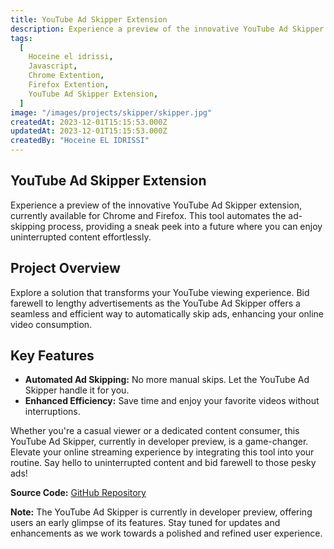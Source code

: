 ```yaml
---
title: YouTube Ad Skipper Extension
description: Experience a preview of the innovative YouTube Ad Skipper extension, currently available for Chrome and Firefox. This tool automates the ad-skipping process, providing a sneak peek into a future where you can enjoy uninterrupted content effortlessly.
tags:
  [
    Hoceine el idrissi,
    Javascript,
    Chrome Extention,
    Firefox Extention,
    YouTube Ad Skipper Extension,
  ]
image: "/images/projects/skipper/skipper.jpg"
createdAt: 2023-12-01T15:15:53.000Z
updatedAt: 2023-12-01T15:15:53.000Z
createdBy: "Hoceine EL IDRISSI"
---
```


## YouTube Ad Skipper Extension

Experience a preview of the innovative YouTube Ad Skipper extension, currently available for Chrome and Firefox. This tool automates the ad-skipping process, providing a sneak peek into a future where you can enjoy uninterrupted content effortlessly.

## Project Overview

Explore a solution that transforms your YouTube viewing experience. Bid farewell to lengthy advertisements as the YouTube Ad Skipper offers a seamless and efficient way to automatically skip ads, enhancing your online video consumption.

## Key Features

- **Automated Ad Skipping:** No more manual skips. Let the YouTube Ad Skipper handle it for you.
- **Enhanced Efficiency:** Save time and enjoy your favorite videos without interruptions.

Whether you're a casual viewer or a dedicated content consumer, this YouTube Ad Skipper, currently in developer preview, is a game-changer. Elevate your online streaming experience by integrating this tool into your routine. Say hello to uninterrupted content and bid farewell to those pesky ads!

**Source Code:** [GitHub Repository](https://github.com/HoceineEl/Youtube-ad-skipper)

**Note:** The YouTube Ad Skipper is currently in developer preview, offering users an early glimpse of its features. Stay tuned for updates and enhancements as we work towards a polished and refined user experience.
